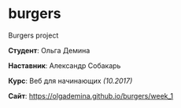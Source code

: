 # burgers
Burgers project

**Студент**: Ольга Демина

**Наставник**: Александр Собакарь

**Курс**: Веб для начинающих *(10.2017)*

**Сайт**: https://olgademina.github.io/burgers/week_1
